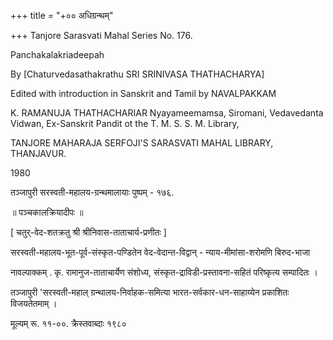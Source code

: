 +++
title = "+०० अधिग्रन्थम्"

+++
Tanjore Sarasvati Mahal Series No. 176. 

Panchakalakriadeepah 

By 
[Chaturvedasathakrathu 
SRI SRINIVASA THATHACHARYA] 

Edited with introduction in Sanskrit and Tamil
by
NAVALPAKKAM

K. RAMANUJA THATHACHARIAR
Nyayameemamsa, Siromani,
Vedavedanta Vidwan,
Ex-Sanskrit Pandit ot the T. M. S. S. M. Library,

TANJORE MAHARAJA SERFOJI'S 
SARASVATI MAHAL LIBRARY, THANJAVUR.

1980

 
तञ्जापुरी सरस्वती-महालय-ग्रन्थमालायाः पुष्पम् - १७६. 

॥ पञ्चकालक्रियादीपः ॥ 

[ चतुर्-वेद-शतक्रतु श्री श्रीनिवास-ताताचार्य-प्रणीतः ] 

सरस्वती-महालय-भूत-पूर्व-संस्कृत-पण्डितेन वेद-वेदान्त-विद्वान् - न्याय-मीमांसा-शरोमणि बिरुद-भाजा 

नावल्पाक्कम् . कृ. रामानुज-ताताचार्येण 
संशोध्य, संस्कृत-द्राविडी-प्रस्तावना-सहितं परिष्कृत्य सम्पादितः । 

तञ्जापुरी 'सरस्वती-महाल् ग्रन्थालय-निर्वाहक-समित्या भारत-सर्वकार-धन-साहाय्येन प्रकाशितः विजयतेतमाम् । 

मूल्यम् रू. ११-००. 
क्रैस्तवाब्दाः १९८० 